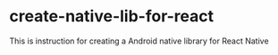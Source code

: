# create-native-lib-for-react
This is instruction for creating a Android native library for React Native
